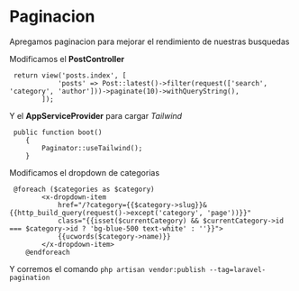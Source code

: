 # Paginacion

Apregamos paginacion para mejorar el rendimiento de nuestras busquedas

Modificamos el **PostController**

```
 return view('posts.index', [
            'posts' => Post::latest()->filter(request(['search', 'category', 'author']))->paginate(10)->withQueryString(),
        ]);
```

Y el **AppServiceProvider** para cargar _Tailwind_

```
 public function boot()
    {
        Paginator::useTailwind();
    }
```

Modificamos el dropdown de categorias

```
 @foreach ($categories as $category)
        <x-dropdown-item
            href="/?category={{$category->slug}}&{{http_build_query(request()->except('category', 'page'))}}"
            class="{{isset($currentCategory) && $currentCategory->id === $category->id ? 'bg-blue-500 text-white' : ''}}">
            {{ucwords($category->name)}}
        </x-dropdown-item>
    @endforeach
```

Y corremos el comando `php artisan vendor:publish --tag=laravel-pagination`

